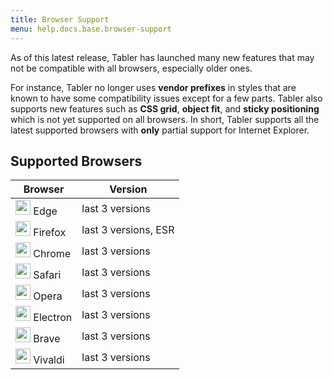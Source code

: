 ```yaml
---
title: Browser Support
menu: help.docs.base.browser-support
---
```


As of this latest release, Tabler has launched many new features that may not be compatible with all browsers, especially older ones.

For instance, Tabler no longer uses **vendor prefixes** in styles that are known to have some compatibility issues except for a few parts. Tabler also supports new features such as **CSS grid**, **object fit**, and **sticky positioning** which is not yet supported on all browsers. In short, Tabler supports all the latest supported browsers with **only** partial support for Internet Explorer.

## Supported Browsers

Browser|Version
---|----------
<img src="/static/browsers/edge.svg" width="24" height="24" class="me-2" /> Edge|last 3 versions
<img src="/static/browsers/firefox.svg" width="24" height="24" class="me-2" /> Firefox|last 3 versions, ESR
<img src="/static/browsers/chrome.svg" width="24" height="24" class="me-2" /> Chrome|last 3 versions
<img src="/static/browsers/safari.svg" width="24" height="24" class="me-2" /> Safari|last 3 versions
<img src="/static/browsers/opera.svg" width="24" height="24" class="me-2" /> Opera|last 3 versions
<img src="/static/browsers/electron.svg" width="24" height="24" class="me-2" /> Electron|last 3 versions
<img src="/static/browsers/brave.svg" width="24" height="24" class="me-2" /> Brave|last 3 versions
<img src="/static/browsers/vivaldi.svg" width="24" height="24" class="me-2" /> Vivaldi|last 3 versions